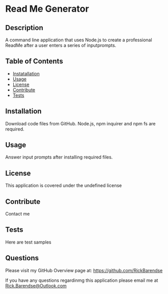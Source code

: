 # Read Me Generator

  ## Description
  A command line application that uses Node.js to create a professional ReadMe after a user enters a series of inputprompts.

  ## Table of Contents
  * [Instatallation](#installation)
  * [Usage](#usage)
  * [License](#license)
  * [Contribute](#contribute)
  * [Tests](#tests)

  ## Installation
  Download code files from GitHub.  Node.js, npm inquirer and npm fs are required.

  ## Usage
  Answer input prompts after installing required files.

  ## License
  This application is covered under the undefined license

  ## Contribute
  Contact me

  ## Tests
  Here are test samples

  ## Questions
  Please visit my GitHub Overview page at: https://github.com/RickBarendse

  If you have any questions regardinmg this application please email me at [Rick.Barendse@Outlook.com](Rick.Barendse@Outlook.com)
